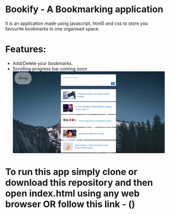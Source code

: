 # Bookify - A Bookmarking application
It is an application made using javascript, html5 and css to store you favourite bookmarks in one organised space.
# Features: 
- Add/Delete your bookmarks.
- Scrolling progress bar coming soon
![alt tag](https://github.com/Jappan07/Bookmarking-App/blob/master/assets/ss.png)

# To run this app simply clone or download this repository and then open index.html using any web browser OR follow this link - ()